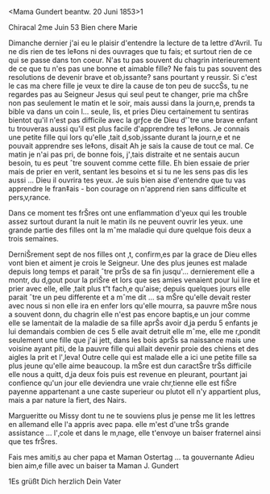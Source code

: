 <Mama Gundert beantw. 20 Juni 1853>1

 Chiracal 2me Juin 53
Bien chere Marie

Dimanche dernier j'ai eu le plaisir d'entendre la lecture de ta lettre d'Avril. Tu ne dis rien de tes le‡ons ni des ouvrages que tu fais; et surtout rien de ce qui se passe dans ton coeur. N'as tu pas souvent du chagrin interieurement de ce que tu n'es pas une bonne et aimable fille? Ne fais tu pas souvent des resolutions de devenir brave et ob‚issante? sans pourtant y reussir. Si c'est le cas ma chere fille je veux te dire la cause de ton peu de succŠs, tu ne regardes pas au Seigneur Jesus qui seul peut te changer, prie ma chŠre non pas seulement le matin et le soir, mais aussi dans la journ‚e, prends ta bible va dans un coin l… seule, lis, et pries Dieu certainement tu sentiras bientot qu'il n'est pas difficile avec la grƒce de Dieu d'ˆtre une brave enfant tu trouveras aussi qu'il est plus facile d'apprendre tes le‡ons. Je connais une petite fille qui lors qu'elle ‚tait d‚sob‚issante durant la journ‚e et ne pouvait apprendre ses le‡ons, disait Ah je sais la cause de tout ce mal. Ce matin je n'ai pas pri‚ de bonne fois, j'‚tais distraite et ne sentais aucun besoin, tu es peut ˆtre souvent comme cette fille. Eh bien essaie de prier mais de prier en verit‚ sentant les besoins et si tu ne les sens pas dis les aussi … Dieu il ouvrira tes yeux. 
Je suis bien aise d'entendre que tu vas apprendre le fran‡ais - bon courage on n'apprend rien sans difficulte et pers‚v‚rance.

Dans ce moment tes frŠres ont une enflammation d'yeux qui les trouble assez surtout durant la nuit le matin ils ne peuvent ouvrir les yeux. une grande partie des filles ont la mˆme maladie qui dure quelque fois deux a trois semaines.

DerniŠrement sept de nos filles ont ‚t‚ confirm‚es par la grace de Dieu elles vont bien et aiment je crois le Seigneur. Une des plus jeunes est malade depuis long temps et parait ˆtre prŠs de sa fin jusqu'… dernierement elle a montr‚ du d‚gout pour la priŠre et lors que ses amies venaient pour lui lire et prier avec elle, elle ‚tait plus t“t fach‚e qu'aise; depuis quelques jours elle parait ˆtre un peu differente et a mˆme dit … sa mŠre qu'elle devait rester avec nous si non elle ira en enfer lors qu'elle mourra, sa pauvre mŠre nous a souvent donn‚ du chagrin elle n'est pas encore baptis‚e un jour comme elle se lamentait de la maladie de sa fille aprŠs avoir d‚ja perdu 5 enfants je lui demandais combien de ces 5 elle avait detruit elle mˆme, elle me r‚pondit seulement une fille que j'ai jett‚ dans les bois aprŠs sa naissance mais une voisine ayant piti‚ de la pauvre fille qui allait devenir proie des chiens et des aigles la prit et l'‚leva! Outre celle qui est malade elle a ici une petite fille sa plus jeune qu'elle aime beaucoup. la mŠre est dun caractŠre trŠs difficile elle nous a quitt‚ d‚ja deux fois puis est revenue en pleurant, pourtant jai confience qu'un jour elle deviendra une vraie chr‚tienne elle est fiŠre payenne appartenant a une caste superieur ou plutot ell n'y appartient plus, mais a par nature la fiert‚ des Nairs.

Margueritte ou Missy dont tu ne te souviens plus je pense me lit les lettres en allemand elle l'a appris avec papa. elle m'est d'une trŠs grande assistance … l'‚cole et dans le m‚nage, elle t'envoye un baiser fraternel ainsi que tes frŠres.

Fais mes amiti‚s au cher papa et Maman Ostertag … ta gouvernante Adieu bien aim‚e fille avec un baiser
 ta Maman
 J. Gundert

1Es grüßt Dich herzlich Dein
 Vater

